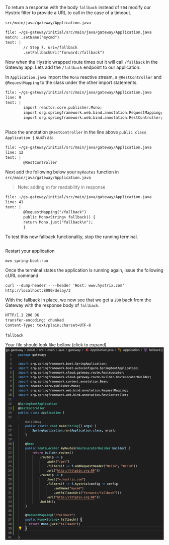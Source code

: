 To return a response with the body `fallback` instead of `504` modify our Hystrix filter to provide a URL to call in the case of a timeout.

`src/main/java/gateway/Application.java`

```editor:append-lines-after-match
file: ~/gs-gateway/initial/src/main/java/gateway/Application.java
match: .setName("mycmd")
text: |
        // Step 7. uri=/fallback
        .setFallbackUri("forward:/fallback")
```

Now when the Hystrix wrapped route times out it will call `/fallback` in the Gateway app. Lets add the `/fallback` endpoint to our application.

In `Application.java` import the `Mono` reactive stream,  a `@RestController` and `@RequestMapping` to the class under the other import statements.

```editor:insert-lines-before-line
file: ~/gs-gateway/initial/src/main/java/gateway/Application.java
line: 9
text: |
        import reactor.core.publisher.Mono;
        import org.springframework.web.bind.annotation.RequestMapping;
        import org.springframework.web.bind.annotation.RestController;


```

Place the annotation `@RestController` in the line above `public class Application {` such as:

```editor:insert-lines-before-line
file: ~/gs-gateway/initial/src/main/java/gateway/Application.java
line: 12
text: |
        @RestController
```

Next add the following below your `myRoutes` function in 
`src/main/java/gateway/Application.java`

> Note: adding \n for readability in response

```editor:insert-lines-before-line
file: ~/gs-gateway/initial/src/main/java/gateway/Application.java
line: 41
text: |
        @RequestMapping("/fallback")
        public Mono<String> fallback() {
        return Mono.just("fallback\n");
        }
```

To test this new fallback functionality, stop the running terminal.

```terminal:interrrupt-all
```

Restart your application

```execute-1
mvn spring-boot:run
```

Once the terminal states the application is running again, issue the following cURL command.

```execute-2
curl --dump-header - --header 'Host: www.hystrix.com' http://localhost:8080/delay/3
```

With the fallback in place, we now see that we get a `200` back from the Gateway with the response body of `fallback`. 

```
HTTP/1.1 200 OK
transfer-encoding: chunked
Content-Type: text/plain;charset=UTF-8

fallback
```

Your file should look like bellow (click to expand)
![Step-6-example](fallback.png)